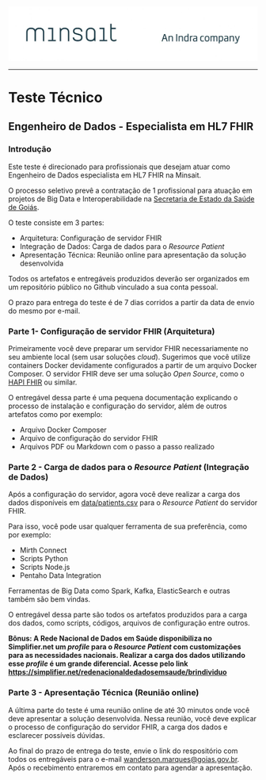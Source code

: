 ![Logo Minsait](imgs/logo_minsait.jpg)
***
# Teste Técnico
## Engenheiro de Dados - Especialista em HL7 FHIR

### Introdução
Este teste é direcionado para profissionais que desejam atuar como Engenheiro de Dados especialista em HL7 FHIR na Minsait. 

O processo seletivo prevê a contratação de 1 profissional para atuação em projetos de Big Data e Interoperabilidade na [Secretaria de Estado da Saúde de Goiás](https://www.saude.go.gov.br/).

O teste consiste em 3 partes:
- Arquitetura: Configuração de servidor FHIR
- Integração de Dados: Carga de dados para o _Resource Patient_
- Apresentação Técnica: Reunião online para apresentação da solução desenvolvida

Todos os artefatos e entregáveis produzidos deverão ser organizados em um repositório público no Github vinculado a sua conta pessoal.

O prazo para entrega do teste é de 7 dias corridos a partir da data de envio do mesmo por e-mail.

### Parte 1- Configuração de servidor FHIR (Arquitetura)
Primeiramente você deve preparar um servidor FHIR necessariamente no seu ambiente local (sem usar soluções _cloud_). Sugerimos que você utilize containers Docker devidamente configurados a partir de um arquivo Docker Composer. O servidor FHIR deve ser uma solução _Open Source_, como o [HAPI FHIR](https://hapifhir.io/) ou similar.

O entregável dessa parte é uma pequena documentação explicando o processo de instalação e configuração do servidor, além de outros artefatos como por exemplo:
- Arquivo Docker Composer
- Arquivo de configuração do servidor FHIR
- Arquivos PDF ou Markdown com o passo a passo realizado

### Parte 2 - Carga de dados para o _Resource Patient_ (Integração de Dados)
Após a configuração do servidor, agora você deve realizar a carga dos dados disponíveis em [data/patients.csv](data/patients.csv) para o _Resource Patient_ do servidor FHIR.

Para isso, você pode usar qualquer ferramenta de sua preferência, como por exemplo:
- Mirth Connect
- Scripts Python
- Scripts Node.js
- Pentaho Data Integration

Ferramentas de Big Data como Spark, Kafka, ElasticSearch e outras também são bem vindas.

O entregável dessa parte são todos os artefatos produzidos para a carga dos dados, como scripts, códigos, arquivos de configuração entre outros.

**Bônus: A Rede Nacional de Dados em Saúde disponibiliza no Simplifier.net um _profile_ para o _Resource Patient_ com customizações para as necessidades nacionais. Realizar a carga dos dados utilizando esse _profile_ é um grande diferencial. Acesse pelo link https://simplifier.net/redenacionaldedadosemsaude/brindividuo**

### Parte 3 - Apresentação Técnica (Reunião online)
A última parte do teste é uma reunião online de até 30 minutos onde você deve apresentar a solução desenvolvida. Nessa reunião, você deve explicar o processo de configuração do servidor FHIR, a carga dos dados e esclarecer possíveis dúvidas.

Ao final do prazo de entrega do teste, envie o link do respositório com todos os entregáveis para o e-mail [wanderson.marques@goias.gov.br](mailto:wanderson.marques@goias.gov.br). Após o recebimento entraremos em contato para agendar a apresentação.